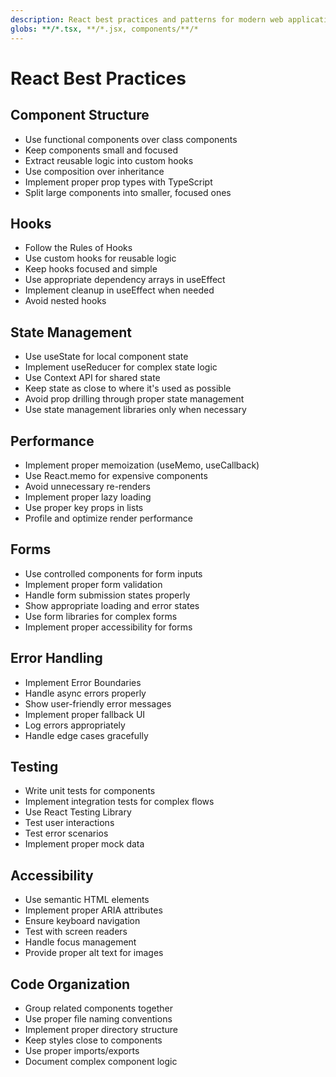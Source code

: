 ```yaml
---
description: React best practices and patterns for modern web applications
globs: **/*.tsx, **/*.jsx, components/**/*
---
```


# React Best Practices

## Component Structure

- Use functional components over class components
- Keep components small and focused
- Extract reusable logic into custom hooks
- Use composition over inheritance
- Implement proper prop types with TypeScript
- Split large components into smaller, focused ones

## Hooks

- Follow the Rules of Hooks
- Use custom hooks for reusable logic
- Keep hooks focused and simple
- Use appropriate dependency arrays in useEffect
- Implement cleanup in useEffect when needed
- Avoid nested hooks

## State Management

- Use useState for local component state
- Implement useReducer for complex state logic
- Use Context API for shared state
- Keep state as close to where it's used as possible
- Avoid prop drilling through proper state management
- Use state management libraries only when necessary

## Performance

- Implement proper memoization (useMemo, useCallback)
- Use React.memo for expensive components
- Avoid unnecessary re-renders
- Implement proper lazy loading
- Use proper key props in lists
- Profile and optimize render performance

## Forms

- Use controlled components for form inputs
- Implement proper form validation
- Handle form submission states properly
- Show appropriate loading and error states
- Use form libraries for complex forms
- Implement proper accessibility for forms

## Error Handling

- Implement Error Boundaries
- Handle async errors properly
- Show user-friendly error messages
- Implement proper fallback UI
- Log errors appropriately
- Handle edge cases gracefully

## Testing

- Write unit tests for components
- Implement integration tests for complex flows
- Use React Testing Library
- Test user interactions
- Test error scenarios
- Implement proper mock data

## Accessibility

- Use semantic HTML elements
- Implement proper ARIA attributes
- Ensure keyboard navigation
- Test with screen readers
- Handle focus management
- Provide proper alt text for images

## Code Organization

- Group related components together
- Use proper file naming conventions
- Implement proper directory structure
- Keep styles close to components
- Use proper imports/exports
- Document complex component logic
